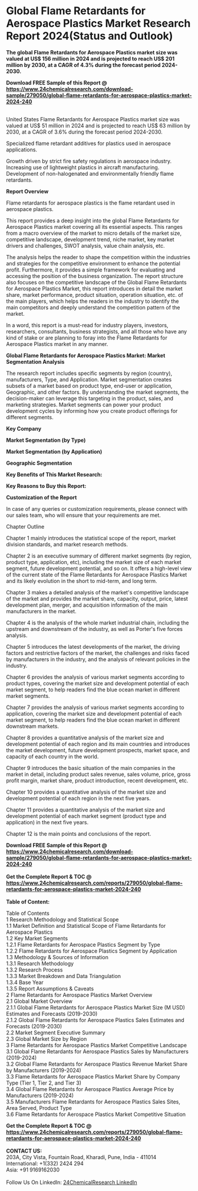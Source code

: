 <h1>Global Flame Retardants for Aerospace Plastics Market Research Report 2024(Status and Outlook)</h1><p><strong>The global Flame Retardants for Aerospace Plastics market size was valued at US$ 156 million in 2024 and is projected to reach US$ 201 million by 2030, at a CAGR of 4.3% during the forecast period 2024-2030.</strong></p><p>
</p><p></p><div><b>Download FREE Sample of this Report @ 
            <a href="https://www.24chemicalresearch.com/download-sample/279050/global-flame-retardants-for-aerospace-plastics-market-2024-240">
            https://www.24chemicalresearch.com/download-sample/279050/global-flame-retardants-for-aerospace-plastics-market-2024-240</a></b></div><br><p>
</p><p>
United States Flame Retardants for Aerospace Plastics market size was valued at US$ 51 million in 2024 and is projected to reach US$ 63 million by 2030, at a CAGR of 3.6% during the forecast period 2024-2030.</p><p>
</p><p>
Specialized flame retardant additives for plastics used in aerospace applications.</p><p>
</p><p>
Growth driven by strict fire safety regulations in aerospace industry. Increasing use of lightweight plastics in aircraft manufacturing. Development of non-halogenated and environmentally friendly flame retardants.</p><p>
</p><p>
<strong>Report Overview</strong></p><p>
Flame retardants for aerospace plastics is the flame retardant used in aerospace plastics.</p><p>
This report provides a deep insight into the global Flame Retardants for Aerospace Plastics market covering all its essential aspects. This ranges from a macro overview of the market to micro details of the market size, competitive landscape, development trend, niche market, key market drivers and challenges, SWOT analysis, value chain analysis, etc.</p><p>
The analysis helps the reader to shape the competition within the industries and strategies for the competitive environment to enhance the potential profit. Furthermore, it provides a simple framework for evaluating and accessing the position of the business organization. The report structure also focuses on the competitive landscape of the Global Flame Retardants for Aerospace Plastics Market, this report introduces in detail the market share, market performance, product situation, operation situation, etc. of the main players, which helps the readers in the industry to identify the main competitors and deeply understand the competition pattern of the market.</p><p>
In a word, this report is a must-read for industry players, investors, researchers, consultants, business strategists, and all those who have any kind of stake or are planning to foray into the Flame Retardants for Aerospace Plastics market in any manner.</p><p>
<strong>Global Flame Retardants for Aerospace Plastics Market: Market Segmentation Analysis</strong></p><p>
The research report includes specific segments by region (country), manufacturers, Type, and Application. Market segmentation creates subsets of a market based on product type, end-user or application, Geographic, and other factors. By understanding the market segments, the decision-maker can leverage this targeting in the product, sales, and marketing strategies. Market segments can power your product development cycles by informing how you create product offerings for different segments.</p><p>
<strong>Key Company</strong></p><p>
</p><p>
</p><p><strong>Market Segmentation (by Type)</strong></p><p>
</p><p>
</p><p></p><p>
<strong>Market Segmentation (by Application)</strong></p><p>
</p><p>
</p><p></p><p>
<strong>Geographic Segmentation</strong></p><p>
</p><p>
</p><p></p><p>
<strong>Key Benefits of This Market Research:</strong></p><p>
</p><p>
</p><p></p><p>
<strong>Key Reasons to Buy this Report:</strong></p><p>
</p><p>
</p><p><strong>Customization of the Report</strong></p><p>
In case of any queries or customization requirements, please connect with our sales team, who will ensure that your requirements are met.</p><p>
Chapter Outline</p><p>
Chapter 1 mainly introduces the statistical scope of the report, market division standards, and market research methods.</p><p>
</p><p>
Chapter 2 is an executive summary of different market segments (by region, product type, application, etc), including the market size of each market segment, future development potential, and so on. It offers a high-level view of the current state of the Flame Retardants for Aerospace Plastics Market and its likely evolution in the short to mid-term, and long term.</p><p>
</p><p>
Chapter 3 makes a detailed analysis of the market's competitive landscape of the market and provides the market share, capacity, output, price, latest development plan, merger, and acquisition information of the main manufacturers in the market.</p><p>
</p><p>
Chapter 4 is the analysis of the whole market industrial chain, including the upstream and downstream of the industry, as well as Porter's five forces analysis.</p><p>
</p><p>
Chapter 5 introduces the latest developments of the market, the driving factors and restrictive factors of the market, the challenges and risks faced by manufacturers in the industry, and the analysis of relevant policies in the industry.</p><p>
</p><p>
Chapter 6 provides the analysis of various market segments according to product types, covering the market size and development potential of each market segment, to help readers find the blue ocean market in different market segments.</p><p>
</p><p>
Chapter 7 provides the analysis of various market segments according to application, covering the market size and development potential of each market segment, to help readers find the blue ocean market in different downstream markets.</p><p>
</p><p>
Chapter 8 provides a quantitative analysis of the market size and development potential of each region and its main countries and introduces the market development, future development prospects, market space, and capacity of each country in the world.</p><p>
</p><p>
Chapter 9 introduces the basic situation of the main companies in the market in detail, including product sales revenue, sales volume, price, gross profit margin, market share, product introduction, recent development, etc.</p><p>
</p><p>
Chapter 10 provides a quantitative analysis of the market size and development potential of each region in the next five years.</p><p>
</p><p>
Chapter 11 provides a quantitative analysis of the market size and development potential of each market segment (product type and application) in the next five years.</p><p>
</p><p>
Chapter 12 is the main points and conclusions of the report.</p><div><b>Download FREE Sample of this Report @ 
            <a href="https://www.24chemicalresearch.com/download-sample/279050/global-flame-retardants-for-aerospace-plastics-market-2024-240">
            https://www.24chemicalresearch.com/download-sample/279050/global-flame-retardants-for-aerospace-plastics-market-2024-240</a></b></div><br><div><b>Get the Complete Report & TOC @ 
            <a href="https://www.24chemicalresearch.com/reports/279050/global-flame-retardants-for-aerospace-plastics-market-2024-240">
            https://www.24chemicalresearch.com/reports/279050/global-flame-retardants-for-aerospace-plastics-market-2024-240</a></b></div><br>
            <b>Table of Content:</b><p>Table of Contents<br />
 1 Research Methodology and Statistical Scope<br />
 1.1 Market Definition and Statistical Scope of Flame Retardants for Aerospace Plastics<br />
 1.2 Key Market Segments<br />
 1.2.1 Flame Retardants for Aerospace Plastics Segment by Type<br />
 1.2.2 Flame Retardants for Aerospace Plastics Segment by Application<br />
 1.3 Methodology & Sources of Information<br />
 1.3.1 Research Methodology<br />
 1.3.2 Research Process<br />
 1.3.3 Market Breakdown and Data Triangulation<br />
 1.3.4 Base Year<br />
 1.3.5 Report Assumptions & Caveats<br />
 2 Flame Retardants for Aerospace Plastics Market Overview<br />
 2.1 Global Market Overview<br />
 2.1.1 Global Flame Retardants for Aerospace Plastics Market Size (M USD) Estimates and Forecasts (2019-2030)<br />
 2.1.2 Global Flame Retardants for Aerospace Plastics Sales Estimates and Forecasts (2019-2030)<br />
 2.2 Market Segment Executive Summary<br />
 2.3 Global Market Size by Region<br />
 3 Flame Retardants for Aerospace Plastics Market Competitive Landscape<br />
 3.1 Global Flame Retardants for Aerospace Plastics Sales by Manufacturers (2019-2024)<br />
 3.2 Global Flame Retardants for Aerospace Plastics Revenue Market Share by Manufacturers (2019-2024)<br />
 3.3 Flame Retardants for Aerospace Plastics Market Share by Company Type (Tier 1, Tier 2, and Tier 3)<br />
 3.4 Global Flame Retardants for Aerospace Plastics Average Price by Manufacturers (2019-2024)<br />
 3.5 Manufacturers Flame Retardants for Aerospace Plastics Sales Sites, Area Served, Product Type<br />
 3.6 Flame Retardants for Aerospace Plastics Market Competitive Situation </p><div><b>Get the Complete Report & TOC @ 
            <a href="https://www.24chemicalresearch.com/reports/279050/global-flame-retardants-for-aerospace-plastics-market-2024-240">
            https://www.24chemicalresearch.com/reports/279050/global-flame-retardants-for-aerospace-plastics-market-2024-240</a></b></div><br><b>CONTACT US:</b><br>
            203A, City Vista, Fountain Road, Kharadi, Pune, India - 411014<br>
            International: +1(332) 2424 294<br>
            Asia: +91 9169162030 <br><br>
            Follow Us On LinkedIn: <a href="https://www.linkedin.com/company/24chemicalresearch/">24ChemicalResearch LinkedIn</a>